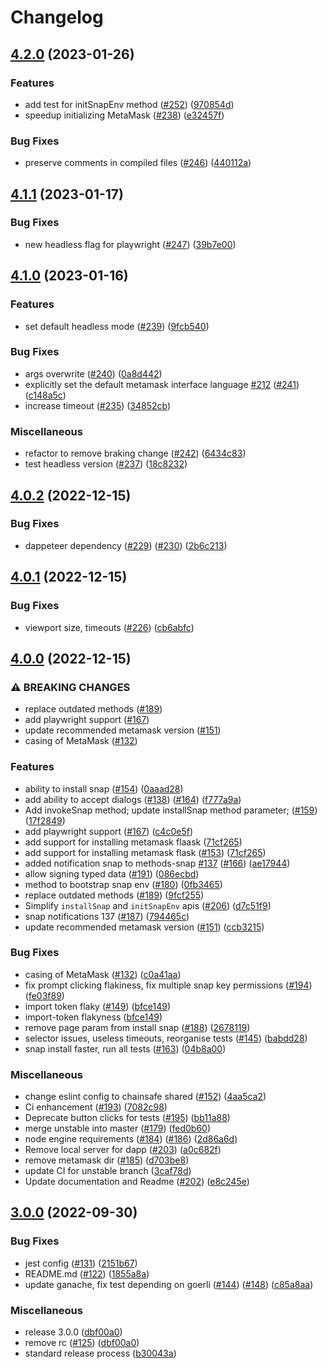 # Changelog

## [4.2.0](https://github.com/ChainSafe/dappeteer/compare/v4.1.1...v4.2.0) (2023-01-26)


### Features

* add test for initSnapEnv method ([#252](https://github.com/ChainSafe/dappeteer/issues/252)) ([970854d](https://github.com/ChainSafe/dappeteer/commit/970854d812806e50df7edc2ef529ab20fd13f782))
* speedup initializing MetaMask ([#238](https://github.com/ChainSafe/dappeteer/issues/238)) ([e32457f](https://github.com/ChainSafe/dappeteer/commit/e32457f3017a5ab053ecea83685a291a5bf25bfd))


### Bug Fixes

* preserve comments in compiled files ([#246](https://github.com/ChainSafe/dappeteer/issues/246)) ([440112a](https://github.com/ChainSafe/dappeteer/commit/440112a7ab987c7c73fe94d14678fb406c8d2ea9))

## [4.1.1](https://github.com/ChainSafe/dappeteer/compare/v4.1.0...v4.1.1) (2023-01-17)


### Bug Fixes

* new headless flag for playwright ([#247](https://github.com/ChainSafe/dappeteer/issues/247)) ([39b7e00](https://github.com/ChainSafe/dappeteer/commit/39b7e00253164e6e33ef4505941af23443026b38))

## [4.1.0](https://github.com/ChainSafe/dappeteer/compare/v4.0.2...v4.1.0) (2023-01-16)


### Features

* set default headless mode ([#239](https://github.com/ChainSafe/dappeteer/issues/239)) ([9fcb540](https://github.com/ChainSafe/dappeteer/commit/9fcb54055cc73d9e7d31954d58332b2719819815))


### Bug Fixes

* args overwrite ([#240](https://github.com/ChainSafe/dappeteer/issues/240)) ([0a8d442](https://github.com/ChainSafe/dappeteer/commit/0a8d44237a06d86f5e7f76473ad75dda6aeb224f))
* explicitly set the default metamask interface language [#212](https://github.com/ChainSafe/dappeteer/issues/212) ([#241](https://github.com/ChainSafe/dappeteer/issues/241)) ([c148a5c](https://github.com/ChainSafe/dappeteer/commit/c148a5c8e753d5741d89a6cfdd1750aa082a9b45))
* increase timeout ([#235](https://github.com/ChainSafe/dappeteer/issues/235)) ([34852cb](https://github.com/ChainSafe/dappeteer/commit/34852cbec1c5ec0415e4071e5d7f508d09b656cf))


### Miscellaneous

* refactor to remove braking change ([#242](https://github.com/ChainSafe/dappeteer/issues/242)) ([6434c83](https://github.com/ChainSafe/dappeteer/commit/6434c8304d390e591a27692b5a84061115781111))
* test headless version ([#237](https://github.com/ChainSafe/dappeteer/issues/237)) ([18c8232](https://github.com/ChainSafe/dappeteer/commit/18c823210e19f2dacbae0d75a02bc383bab89643))

## [4.0.2](https://github.com/ChainSafe/dappeteer/compare/v4.0.1...v4.0.2) (2022-12-15)


### Bug Fixes

* dappeteer dependency ([#229](https://github.com/ChainSafe/dappeteer/issues/229)) ([#230](https://github.com/ChainSafe/dappeteer/issues/230)) ([2b6c213](https://github.com/ChainSafe/dappeteer/commit/2b6c2136701df55a7cb27528c7c4428553adb7a1))

## [4.0.1](https://github.com/ChainSafe/dappeteer/compare/v4.0.0...v4.0.1) (2022-12-15)


### Bug Fixes

* viewport size, timeouts ([#226](https://github.com/ChainSafe/dappeteer/issues/226)) ([cb6abfc](https://github.com/ChainSafe/dappeteer/commit/cb6abfc4bf751addd2e3f1746db3c4183f495c10))

## [4.0.0](https://github.com/ChainSafe/dappeteer/compare/v3.0.0...v4.0.0) (2022-12-15)


### ⚠ BREAKING CHANGES

* replace outdated methods ([#189](https://github.com/ChainSafe/dappeteer/issues/189))
* add playwright support ([#167](https://github.com/ChainSafe/dappeteer/issues/167))
* update recommended metamask version ([#151](https://github.com/ChainSafe/dappeteer/issues/151))
* casing of MetaMask ([#132](https://github.com/ChainSafe/dappeteer/issues/132))

### Features

* ability to install snap ([#154](https://github.com/ChainSafe/dappeteer/issues/154)) ([0aaad28](https://github.com/ChainSafe/dappeteer/commit/0aaad28f8cc4b2654a489f1c6c07319ee44bf4d7))
* add ability to accept dialogs ([#138](https://github.com/ChainSafe/dappeteer/issues/138)) ([#164](https://github.com/ChainSafe/dappeteer/issues/164)) ([f777a9a](https://github.com/ChainSafe/dappeteer/commit/f777a9a0bd569cbd860770b82ff91f6e8e03152e))
* Add invokeSnap method; update installSnap method parameter; ([#159](https://github.com/ChainSafe/dappeteer/issues/159)) ([17f2849](https://github.com/ChainSafe/dappeteer/commit/17f284903d216121dedd98b0168b9514b0e49b74))
* add playwright support ([#167](https://github.com/ChainSafe/dappeteer/issues/167)) ([c4c0e5f](https://github.com/ChainSafe/dappeteer/commit/c4c0e5fc1af087230cbc5bc1c611230ebaa2c075))
* add support for installing metamask flaask ([71cf265](https://github.com/ChainSafe/dappeteer/commit/71cf265408fe001a648b90b7eef8fe0e11c17294))
* add support for installing metamask flask ([#153](https://github.com/ChainSafe/dappeteer/issues/153)) ([71cf265](https://github.com/ChainSafe/dappeteer/commit/71cf265408fe001a648b90b7eef8fe0e11c17294))
* added notification snap to methods-snap [#137](https://github.com/ChainSafe/dappeteer/issues/137) ([#166](https://github.com/ChainSafe/dappeteer/issues/166)) ([ae17944](https://github.com/ChainSafe/dappeteer/commit/ae17944ed8790611b69dfdb55439946d30639013))
* allow signing typed data ([#191](https://github.com/ChainSafe/dappeteer/issues/191)) ([086ecbd](https://github.com/ChainSafe/dappeteer/commit/086ecbdbdabdbc700c5a2e1902dd0fc811db411d))
* method to bootstrap snap env ([#180](https://github.com/ChainSafe/dappeteer/issues/180)) ([0fb3465](https://github.com/ChainSafe/dappeteer/commit/0fb3465e879dd68014fb0f8cca8e2c6efdc4ca11))
* replace outdated methods ([#189](https://github.com/ChainSafe/dappeteer/issues/189)) ([9fcf255](https://github.com/ChainSafe/dappeteer/commit/9fcf2551d5fb64c41f5ac0d165bc35a3ab399193))
* Simplify `installSnap` and `initSnapEnv` apis ([#206](https://github.com/ChainSafe/dappeteer/issues/206)) ([d7c51f9](https://github.com/ChainSafe/dappeteer/commit/d7c51f948d01230c04603e289375af03e872289d))
* snap notifications 137 ([#187](https://github.com/ChainSafe/dappeteer/issues/187)) ([794465c](https://github.com/ChainSafe/dappeteer/commit/794465c4f30fa2bc60f46f8c3455297dcc7aa815))
* update recommended metamask version ([#151](https://github.com/ChainSafe/dappeteer/issues/151)) ([ccb3215](https://github.com/ChainSafe/dappeteer/commit/ccb321579d6773c63b86eb8ff8f889a9c3d3bf6d))


### Bug Fixes

* casing of MetaMask ([#132](https://github.com/ChainSafe/dappeteer/issues/132)) ([c0a41aa](https://github.com/ChainSafe/dappeteer/commit/c0a41aa5a27986e27d63f2448692affe5986a01e))
* fix prompt clicking flakiness, fix multiple snap key permissions ([#194](https://github.com/ChainSafe/dappeteer/issues/194)) ([fe03f89](https://github.com/ChainSafe/dappeteer/commit/fe03f89a5fb494f88cd5778641c8d1d4a831a8f8))
* import token flaky ([#149](https://github.com/ChainSafe/dappeteer/issues/149)) ([bfce149](https://github.com/ChainSafe/dappeteer/commit/bfce1498d4fc566ed1fc3f64e2c98ba0673b1e13))
* import-token flakyness ([bfce149](https://github.com/ChainSafe/dappeteer/commit/bfce1498d4fc566ed1fc3f64e2c98ba0673b1e13))
* remove page param from install snap ([#188](https://github.com/ChainSafe/dappeteer/issues/188)) ([2678119](https://github.com/ChainSafe/dappeteer/commit/2678119efaffee748d33e90425b7c3370e01acdb))
* selector issues, useless timeouts, reorganise tests ([#145](https://github.com/ChainSafe/dappeteer/issues/145)) ([babdd28](https://github.com/ChainSafe/dappeteer/commit/babdd285bcaa8f85debdd57d23514dafc22ef493))
* snap install faster, run all tests ([#163](https://github.com/ChainSafe/dappeteer/issues/163)) ([04b8a00](https://github.com/ChainSafe/dappeteer/commit/04b8a004a7ec1994bc7b667b6bc2321e26ae826b))


### Miscellaneous

* change eslint config to chainsafe shared ([#152](https://github.com/ChainSafe/dappeteer/issues/152)) ([4aa5ca2](https://github.com/ChainSafe/dappeteer/commit/4aa5ca2c72a2eba627fd09155e3c973cd72e1862))
* Ci enhancement ([#193](https://github.com/ChainSafe/dappeteer/issues/193)) ([7082c98](https://github.com/ChainSafe/dappeteer/commit/7082c98c5f7851ae3fc5af4c6ed76ae6634ec186))
* Deprecate button clicks for tests ([#195](https://github.com/ChainSafe/dappeteer/issues/195)) ([bb11a88](https://github.com/ChainSafe/dappeteer/commit/bb11a889fa0d9cd1c31a61d1bed60fc930293a29))
* merge unstable into master ([#179](https://github.com/ChainSafe/dappeteer/issues/179)) ([fed0b60](https://github.com/ChainSafe/dappeteer/commit/fed0b60606ea4a7c587469e25a7773d962a59419))
* node engine requirements ([#184](https://github.com/ChainSafe/dappeteer/issues/184)) ([#186](https://github.com/ChainSafe/dappeteer/issues/186)) ([2d86a6d](https://github.com/ChainSafe/dappeteer/commit/2d86a6d4f676d9fdc964b1db1da00bed3951e3a9))
* Remove local server for dapp ([#203](https://github.com/ChainSafe/dappeteer/issues/203)) ([a0c682f](https://github.com/ChainSafe/dappeteer/commit/a0c682f085b936b4fbb60d170216857cc247ce8f))
* remove metamask dir ([#185](https://github.com/ChainSafe/dappeteer/issues/185)) ([d703be8](https://github.com/ChainSafe/dappeteer/commit/d703be8f94bcd8c75277a1e847aca3000cbb3706))
* update CI for unstable branch ([3caf78d](https://github.com/ChainSafe/dappeteer/commit/3caf78d77890eac96dd4a19543d8a727062d1eb2))
* Update documentation and Readme ([#202](https://github.com/ChainSafe/dappeteer/issues/202)) ([e8c245e](https://github.com/ChainSafe/dappeteer/commit/e8c245eacf7533d58eb64af3c54f8d2969a99fb8))

## [3.0.0](https://github.com/ChainSafe/dappeteer/compare/v3.0.0-rc.0...v3.0.0) (2022-09-30)


### Bug Fixes

* jest config ([#131](https://github.com/ChainSafe/dappeteer/issues/131)) ([2151b67](https://github.com/ChainSafe/dappeteer/commit/2151b67eb70f729e118abea7a00f250f688a24d7))
* README.md ([#122](https://github.com/ChainSafe/dappeteer/issues/122)) ([1855a8a](https://github.com/ChainSafe/dappeteer/commit/1855a8a144ed5439616c834f9188e006b658a0ff))
* update ganache, fix test depending on goerli ([#144](https://github.com/ChainSafe/dappeteer/issues/144)) ([#148](https://github.com/ChainSafe/dappeteer/issues/148)) ([c85a8aa](https://github.com/ChainSafe/dappeteer/commit/c85a8aaa73251323d367bcc921131caa94455ed1))


### Miscellaneous

* release 3.0.0 ([dbf00a0](https://github.com/ChainSafe/dappeteer/commit/dbf00a0ed24d428ded4f2291c4e7de31d535475b))
* remove rc ([#125](https://github.com/ChainSafe/dappeteer/issues/125)) ([dbf00a0](https://github.com/ChainSafe/dappeteer/commit/dbf00a0ed24d428ded4f2291c4e7de31d535475b))
* standard release process ([b30043a](https://github.com/ChainSafe/dappeteer/commit/b30043a2185bc49b25bf5f4ae12e669b106a7ccb))
